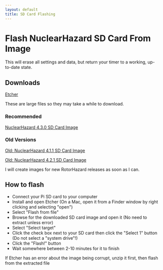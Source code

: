 ```yaml
---
layout: default
title: SD Card Flashing
---
```


# Flash NuclearHazard SD Card From Image

This will erase all settings and data, but return your timer to a working, up-to-date state.

## Downloads

[Etcher](https://etcher.balena.io/#download-etcher)

These are large files so they may take a while to download.

### Recommended

<a href="https://github.com/NuclearQuads/nuclearquads.github.io/releases/download/RH4.3.0/nh430.img.zip" target="_blank">NuclearHazard 4.3.0 SD Card Image</a>

### Old Versions

<a href="https://drive.google.com/file/d/1-0wvB4UB75ikpUQoiZs9ZyMAl8WBjb8d/view" target="_blank">Old: NuclearHazard 4.1.1 SD Card Image</a>

<a href="https://drive.google.com/file/d/1YLG11zD9N2XQsYEvpHgl5F2llO-r19B6/view" target="_blank">Old: NuclearHazard 4.2.1 SD Card Image</a>

I will create images for new RotorHazard releases as soon as I can.

## How to flash

- Connect your Pi SD card to your computer
- Install and open Etcher (On a Mac, open it from a Finder window by right clicking and selecting "open")
- Select "Flash  from file"
- Browse for the downloaded SD card image and open it (No need to extract unless error)
- Select "Select target"
- Click the check box next to your SD card then click the "Select 1" button (Do not select a "system drive"!)
- Click the "Flash!" button
- Wait somewhere between 2-10 minutes for it to finish

If Etcher has an error about the image being corrupt, unzip it first, then flash from the extracted file